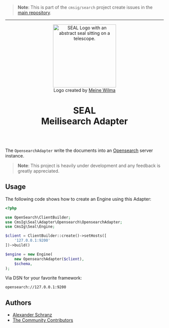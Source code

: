 > **Note**:
> This is part of the `cmsig/search` project create issues in the [main repository](https://github.com/php-cmsig/search).

---

<div align="center">
    <img alt="SEAL Logo with an abstract seal sitting on a telescope." src="https://avatars.githubusercontent.com/u/120221538?s=400&v=6" width="200" height="200">
</div>

<div align="center">Logo created by <a href="https://cargocollective.com/meinewilma">Meine Wilma</a></div>

<h1 align="center">SEAL <br /> Meilisearch Adapter</h1>

<br />
<br />

The `OpensearchAdapter` write the documents into an [Opensearch](https://github.com/opensearch-project/OpenSearch) server instance.

> **Note**:
> This project is heavily under development and any feedback is greatly appreciated.

## Usage

The following code shows how to create an Engine using this Adapter:

```php
<?php

use OpenSearch\ClientBuilder;
use CmsIg\Seal\Adapter\Opensearch\OpensearchAdapter;
use CmsIg\Seal\Engine;

$client = ClientBuilder::create()->setHosts([
    '127.0.0.1:9200'
])->build()

$engine = new Engine(
    new OpensearchAdapter($client),
    $schema,
);
```

Via DSN for your favorite framework:

```env
opensearch://127.0.0.1:9200
```

## Authors

- [Alexander Schranz](https://github.com/alexander-schranz/)
- [The Community Contributors](https://github.com/php-cmsig/search/graphs/contributors)
